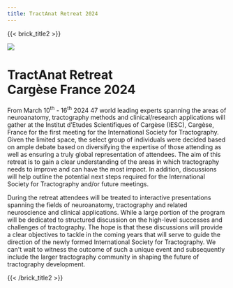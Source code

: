 ```yaml
---
title: TractAnat Retreat 2024
---
```

{{< brick_title2 >}}

![](/uploads/photos/ISC_venue2.jpg)

# TractAnat Retreat<br>Cargèse France 2024

From March 10<sup>th</sup> - 16<sup>th</sup> 2024 47 world leading experts spanning the areas of neuroanatomy, tractography methods and clinical/research applications will gather at the Institut d’Etudes Scientifiques of Cargèse (IESC), Cargèse, France for the first meeting for the International Society for Tractography.  Given the limited space, the select group of individuals were decided based on ample debate based on diversifying the expertise of those attending as well as ensuring a truly global representation of attendees. The aim of this retreat is to gain a clear understanding of the areas in which tractography needs to improve and can have the most impact.  In addition, discussions will help outline the potential next steps required for the International Society for Tractography and/or future meetings.

During the retreat attendees will be treated to interactive presentations spanning the fields of neuroanatomy, tractography and related neuroscience and clinical applications. While a large portion of the program will be dedicated to structured discussion on the high-level successes and challenges of tractography. The hope is that these discussions will provide a clear objectives to tackle in the coming years that will serve to guide the direction of the newly formed International Society for Tractography. We can't wait to witness the outcome of such a unique event and subsequently include the larger tractography community in shaping the future of tractography development.

{{< /brick_title2 >}}